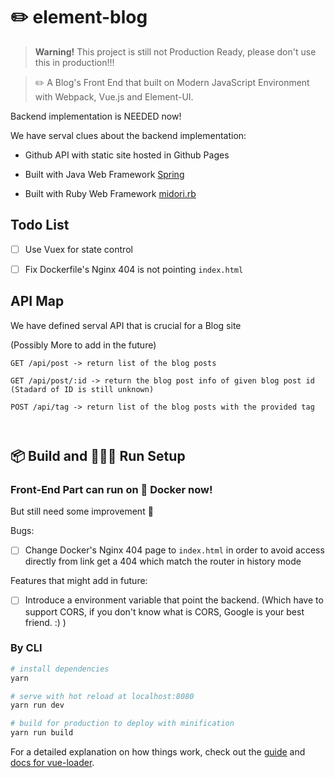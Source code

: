 # ✏️ element-blog

> **Warning!** This project is still not Production Ready, please don't use this in production!!!

> ✏️ A Blog's Front End that built on Modern JavaScript Environment with Webpack, Vue.js and Element-UI.

Backend implementation is NEEDED now!

We have serval clues about the backend implementation:

* Github API with static site hosted in Github Pages

* Built with Java Web Framework [Spring](https://spring.io)

* Built with Ruby Web Framework [midori.rb](https://github.com/midori-rb/midori.rb) 

## Todo List

- [ ] Use Vuex for state control

- [ ] Fix Dockerfile's Nginx 404 is not pointing `index.html`


## API Map 

We have defined serval API that is crucial for a Blog site

(Possibly More to add in the future)

```
GET /api/post -> return list of the blog posts

GET /api/post/:id -> return the blog post info of given blog post id (Stadard of ID is still unknown)

POST /api/tag -> return list of the blog posts with the provided tag



```


## 📦 Build and 🏃🏃‍♀️ Run Setup

### Front-End Part can run on 🦈 Docker now!

But still need some improvement  🤔

Bugs:
- [ ] Change Docker's Nginx 404 page to `index.html` in order to avoid access directly from link get a 404 which match the router in history mode 

Features that might add in future:
- [ ] Introduce a environment variable that point the backend. (Which have to support CORS, if you don't know what is CORS, Google is your best friend. :) )

### By CLI

``` bash
# install dependencies
yarn

# serve with hot reload at localhost:8080
yarn run dev

# build for production to deploy with minification
yarn run build

```

For a detailed explanation on how things work, check out the [guide](http://vuejs-templates.github.io/webpack/) and [docs for vue-loader](http://vuejs.github.io/vue-loader).

